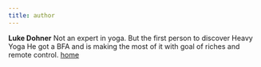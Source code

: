 ```yaml
---
title: author
---
```


**Luke Dohner** Not an expert in yoga. But the first person to discover Heavy Yoga  He got a BFA and is making the most of it with goal of riches and remote control. [home](/)
